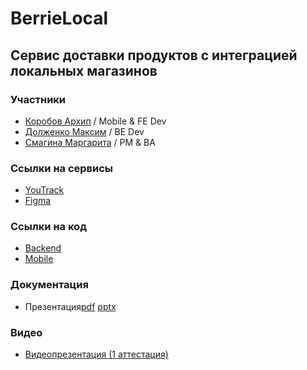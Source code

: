 # BerrieLocal
## Сервис доставки продуктов с интеграцией локальных магазинов
### Участники
* [Коробов Архип](https://github.com/equescodebelike) / Mobile & FE Dev
* [Долженко Максим](https://github.com/mADoTM) / BE Dev
* [Смагина Маргарита](https://github.com/SifySM) / PM & BA
### Ссылки на сервисы
* [YouTrack](https://berrielocal.youtrack.cloud/agiles/159-7)
* [Figma](https://www.figma.com/file/bWyu009B7I6ybe1Vp1IKqp/berrielLocal?type=design&node-id=0%3A1&mode=design&t=pZkDtN9Wmr1uXqqF-1)
### Ссылки на код
* [Backend](https://github.com/berrielocal/backend)
* [Mobile](https://github.com/berrielocal/mobile)
### Документация
* Презентация[pdf](https://github.com/berrielocal/Documentation/blob/main/Презентация_1атт.pdf)     [pptx](https://github.com/berrielocal/Documentation/blob/main/Презентация_1атт.pptx)
### Видео
* [Видеопрезентация (1 аттестация)](https://youtu.be/-QW4zf2W6X0)
